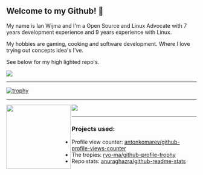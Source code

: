 ## Welcome to my Github! 👋

My name is Ian Wijma and I'm a Open Source and Linux Advocate with 7 years development experience and 9 years experience with Linux. 

My hobbies are gaming, cooking and software development. Where I love trying out concepts idea's I've.

See below for my high lighted repo's. 


![](https://komarev.com/ghpvc/?username=ianwijma&color=blueviolet)

---


[![trophy](https://github-profile-trophy.vercel.app/?username=ianwijma&theme=darkhub&no-frame=true)](https://github.com/ianwijma)

---

<div>
  <a href="https://github.com/ianwijma">
    <img height="170" align="left" src="https://github-readme-stats.vercel.app/api?username=ianwijma&include_all_commits=true&show_icons=true&theme=dark&hide_border=true" />
  <a/>
  <a href="https://github.com/ianwijma">
    <img src="https://github-readme-stats.vercel.app/api/top-langs/?username=ianwijma&layout=compact&show_icons=true&theme=dark&hide_border=true" />
  <a/>
</div>

---
    
### Projects used:
    
- Profile view counter: [antonkomarev/github-profile-views-counter](https://github.com/antonkomarev/github-profile-views-counter)
- The tropies: [ryo-ma/github-profile-trophy](https://github.com/ryo-ma/github-profile-trophy)
- Repo stats: [anuraghazra/github-readme-stats](https://github.com/anuraghazra/github-readme-stats)
    
    
